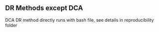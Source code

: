 ## DR Methods except DCA
DCA DR method directly runs with bash file, see details in reproducibility folder
